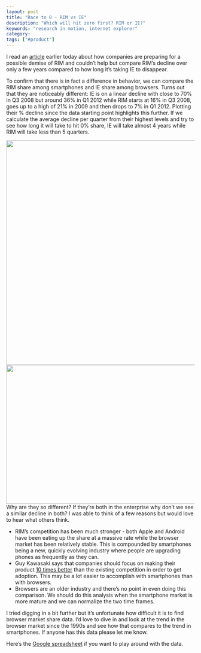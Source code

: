 ```yaml
---
layout: post
title: "Race to 0 - RIM vs IE"
description: "Which will hit zero first? RIM or IE?"
keywords: "research in motion, internet explorer"
category:
tags: ["#product"]
---
```


<p>I read an <a href="http://www.bloomberg.com/news/2012-07-09/rim-s-customers-working-on-contingency-plans-corporate-canada.html" target="_blank">article</a> earlier today about how companies are preparing for a possible demise of RIM and couldn’t help but compare RIM’s decline over only a few years compared to how long it’s taking IE to disappear.</p>

<p>To confirm that there is in fact a difference in behavior, we can compare the RIM share among smartphones and IE share among browsers. Turns out that they are noticeably different: IE is on a linear decline with close to 70% in Q3&#160;2008 but around 36% in Q1&#160;2012 while RIM starts at 16% in Q3&#160;2008, goes up to a high of 21% in 2009 and then drops to 7% in Q1&#160;2012. Plotting their % decline since the data starting point highlights this further. If we calculate the average decline per quarter from their highest levels and try to see how long it will take to hit 0% share, IE will take almost 4 years while RIM will take less than 5 quarters.</p>

<div><img align="right" src="https://docs.google.com/spreadsheet/oimg?key=0AqnEN-X663bKdDJsZW9ZRnRHRmJfY0R4V3k5eHUzR1E&amp;oid=4&amp;zx=nigests5c38n" width="600"/></div>

<p><img height="371" src="https://docs.google.com/spreadsheet/oimg?key=0AqnEN-X663bKdDJsZW9ZRnRHRmJfY0R4V3k5eHUzR1E&amp;oid=5&amp;zx=o71u3wfjfzwp" width="600"/>Why are they so different? If they’re both in the enterprise why don’t we see a similar decline in both? I was able to think of a few reasons but would love to hear what others think.</p>

<ul>
  <li>RIM’s competition has been much stronger - both Apple and Android have been eating up the share at a massive rate while the browser market has been relatively stable. This is compounded by smartphones being a new, quickly evolving industry where people are upgrading phones as frequently as they can.</li>
  <li>Guy Kawasaki says that companies should focus on making their product <a href="http://www.success.com/articles/1112-the-evangelist-s-playbook" target="_blank">10 times better</a> than the existing competition in order to get adoption. This may be a lot easier to accomplish with smartphones than with browsers.</li>
  <li>Browsers are an older industry and there’s no point in even doing this comparison. We should do this analysis when the smartphone market is more mature and we can normalize the two time frames.</li>
</ul>

<p>I tried digging in a bit further but it’s unfortunate how difficult it is to find browser market share data. I’d love to dive in and look at the trend in the browser market since the 1990s and see how that compares to the trend in smartphones. If anyone has this data please let me know.</p>

<p>Here&#8217;s the <a href="https://docs.google.com/spreadsheet/ccc?key=0AqnEN-X663bKdDJsZW9ZRnRHRmJfY0R4V3k5eHUzR1E" target="_blank">Google spreadsheet</a> if you want to play around with the data.</p>